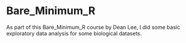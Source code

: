 # Bare_Minimum_R
As part of this Bare_Minimum_R course by Dean Lee, I did some basic exploratory data analysis for some biological datasets.
